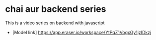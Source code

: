 # chai aur backend series 

This is a video series on backend with javascript 

- [Model link] https://app.eraser.io/workspace/YtPqZ1VogxGy1jzIDkzj